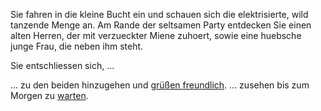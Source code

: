 Sie fahren in die kleine Bucht ein und schauen 
sich die elektrisierte, wild tanzende Menge an. 
Am Rande der seltsamen Party entdecken Sie einen alten
 Herren, der mit verzueckter Miene zuhoert, 
 sowie eine huebsche junge Frau, die neben ihm steht. 

Sie entschliessen sich, ...

... zu den beiden hinzugehen und [grüßen freundlich](gruessen_freundlich/gruessen_freundlich.md).
... zusehen bis zum Morgen zu [warten](warten/warten.md). 